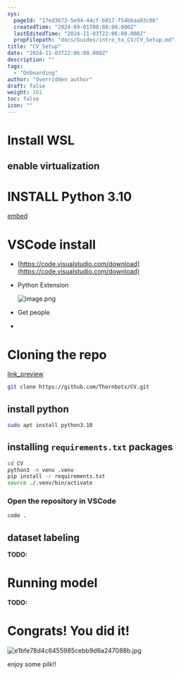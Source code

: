 ```yaml
---
sys:
  pageId: "17ed3673-5e94-44cf-b817-f54bbaa03c06"
  createdTime: "2024-09-01T00:08:00.000Z"
  lastEditedTime: "2024-11-03T22:06:00.000Z"
  propFilepath: "docs/Guides/intro_to_CV/CV_Setup.md"
title: "CV_Setup"
date: "2024-11-03T22:06:00.000Z"
description: ""
tags:
  - "Onboarding"
author: "Overridden author"
draft: false
weight: 161
toc: false
icon: ""
---
```


# Install WSL

## enable virtualization

# INSTALL Python 3.10

[embed](https://www.rose-hulman.edu/class/csse/csse132/2425a/labs/prelab1-wsl2.html)

# VSCode install

- [https://code.visualstudio.com/download](https://code.visualstudio.com/download)
- Python Extension

	![image.png](https://prod-files-secure.s3.us-west-2.amazonaws.com/d518164a-d88e-44d1-a4ee-3adb3bd8bce0/d82b6650-a5e4-4d3c-b8c9-93d817dae00e/image.png?X-Amz-Algorithm=AWS4-HMAC-SHA256&X-Amz-Content-Sha256=UNSIGNED-PAYLOAD&X-Amz-Credential=ASIAZI2LB466ROO3WI47%2F20250623%2Fus-west-2%2Fs3%2Faws4_request&X-Amz-Date=20250623T190812Z&X-Amz-Expires=3600&X-Amz-Security-Token=IQoJb3JpZ2luX2VjECIaCXVzLXdlc3QtMiJHMEUCIE0UGhfEFc0hX%2Bjd8l0dg1l5weseuQs%2FlqgaK9TvSKdoAiEA9Dm0sJlNTfIiHVuGwn8vXC2cVhDSgzO48MG%2FnlwEvKwq%2FwMIGxAAGgw2Mzc0MjMxODM4MDUiDD2e6QNWag1Xo12YGyrcA1pegYZJeiNtdP96dxj0Lp7OG2TZnw0CVt6KhiRLLdpSspZz%2FKwz5YQ9%2BDClmJXNsZspgWwKz%2FCxUrh5ZqUv9fM%2FrwDWNjy%2FMdP%2BtMYzKx3lLTry2%2BgaBGB7C7m67Sn7nLDeektwPfFAt0foUFT8YS6e%2BabtSwI4%2BnPZz54Z8x%2BjCK2IDPsbFx70y%2B8UZ8bfScf1Ti%2FcZYnP%2F36nIuvEjXKF%2BCxX8aDZxsJOd86C%2BdAjEUWvcN5xVNbJ824dOYHEw%2BlQ55x5zG8jQqd7yFzlztCx05kJMInBSw7OstScKQhPP4AdNznKuzYCeHld8R46esLCzAu7m0nY0ehuziUtOiQxGWRHTF2j9BEURC%2BrSWYIqpcBVMvhCJ%2BOFA0H48AmQX0F4PwmIZ0hmu1UzbePBRPrNuldZsws6ISZg7BKafoZgHm5GWOtL3HsrTVxzqlp%2BrmshQS4%2BAbX2W%2BzW%2F8OArLJGmdxr5Q4LYYKEMd42grpfHnsaxc9iQv25F4Kzh%2BdfnEi1BV%2FPbStPUoRt1mprc6tSV1gNQIeHfOlPgl3E%2BI6IRoJFeLZC0bAb6Qj1OkJB8cnaqVw3bxjTUOtuOrmpRY3vP5Z9MTiP%2BTAPGc91mckXaG3jJrMFxyBBqa8MOWq5sIGOqUB8xDM0dDo1F519bG5dZ8T89qHfUH%2FYXut2PyzJKJ3ID51x22cAy6MwqobGWyM%2BASvsX3b7u%2BI6V6QU5v1Agm%2Fu833e%2FbBQzYC1tYtx6ymBxJ9jUEN2Bf8oXghy0ECpzylFsC2ivrH6Yulf%2BCki0NL5KqYaUIcmHJpokt6CRPd3g0XRBs5TwGXWaa3KIrPXDvo%2BCxHgPOuWTrV1uvlxIFE%2B4ZniBGZ&X-Amz-Signature=59d216d1ef559b5fbd78ab52af710066a6723ea43555336acf36dc8cf4cd9091&X-Amz-SignedHeaders=host&x-amz-checksum-mode=ENABLED&x-id=GetObject)
- Get people
- 

# Cloning the repo

[link_preview](https://github.com/Thornbots/CV/)

```bash
git clone https://github.com/Thornbots/CV.git
```

## install python

```bash
sudo apt install python3.10
```

## installing `requirements.txt` packages

```bash
cd CV
python3 -m venv .venv
pip install -r requirements.txt
source ./.venv/bin/activate
```

### Open the repository in VSCode

```bash
code .
```

## dataset labeling  

**TODO:**

# Running model

**TODO:**

# Congrats! You did it!

![e1bfe78d4c6455985cebb9d6a247088b.jpg](https://prod-files-secure.s3.us-west-2.amazonaws.com/d518164a-d88e-44d1-a4ee-3adb3bd8bce0/7d1ce04e-65d6-40c8-814d-754280e9515a/e1bfe78d4c6455985cebb9d6a247088b.jpg?X-Amz-Algorithm=AWS4-HMAC-SHA256&X-Amz-Content-Sha256=UNSIGNED-PAYLOAD&X-Amz-Credential=ASIAZI2LB4663NKVHPLL%2F20250623%2Fus-west-2%2Fs3%2Faws4_request&X-Amz-Date=20250623T190812Z&X-Amz-Expires=3600&X-Amz-Security-Token=IQoJb3JpZ2luX2VjECIaCXVzLXdlc3QtMiJIMEYCIQDArYwg9ATMN%2FYjg0QHeoR%2FfM1QB6ty5JLLNyteyftGIQIhAMoED%2FheCO4O2m2U9XnKyO2eIDpoEgS0W6c7Ohx0qKznKv8DCBsQABoMNjM3NDIzMTgzODA1Igx17qBTAJeQFlwCfTkq3AP41M3hhgIZRkNoqfZ1zU3mBJrWSAPjocJeGHnMQmPiTuwURtSA83iqhRLwTeMvlL8e5makLdPAaj8%2BRonOXVzVUKYVo9Yyp23lBqlEEj42CEzWTHMSxmIuXsvPKBtsXiNy2s%2Fo%2F%2FhNkxv4vwHZNa40NexFn7WfIhCARJdSf1cq1kfz2%2FvAq5R4JLpKrBW3OhKoqZN3ZLWv2JQmxa8jQ7%2BKnn42GqHkhNPDBb3bN3Uojo1NBZA%2BHHI4ihBNBSDYjgXxIhKmVreODhHw8qREVHlVU6OYc7R8gF4bREHxOJJ0QGcIIiZDwMvEUmQqdMpVknbahPzLOCoeGyRSBRAYrQYDd08axK6lzOXWRMLt0jkp%2B7p%2BrNR%2BqgmaKbj3eniA2%2F3qDKEJMMtxu2LYwwbs4cY1bIQDWt6psHUhyenf2n79yvyuSEGhvzRs5WbEDeds90pbCZQxZQd%2Bv%2BhOL9GBlEA%2Bz7%2FR%2FJXtsOwT53IiCLlWtgvcgVz2gwY916WUpNEK37Pnc2iujWvTa3MuqWC8xktT%2Fl1w8Nk7BW3O%2BnmzJFbPZxz%2FwTp2Wf3p4zlYHhA2PYi8%2B9AnzzBJbqSriRBkqJrYshcWDi8ESyuArZCl5bAYu0gXwwT%2BOjNnr2yiIjCjqubCBjqkATqpSxWmaQr9OKB6N0jjWD07j3rELODb8QKL5G6EAruPg8ZPtLeYKTrNTmK6OX4zbi2xSyOvmt2nh7R%2BXWUtbpguYHPkIZJzEqpyjCyKmc0PLVHZWRqR5%2BY1PykmwRofaUlHKI%2BjzCZ8ogCFJ8DddfE1jQB%2FtbHvKh%2FLwQwjASxj44Ww5wk44Zm8o%2BrLB23XUXw%2Fu0MsVIGL9AqZiLcfb7yGc353&X-Amz-Signature=c95f782f9eacd961283977a92dea705e7c745794a0616e1ffef3011729be5522&X-Amz-SignedHeaders=host&x-amz-checksum-mode=ENABLED&x-id=GetObject)

enjoy some pilk!!
